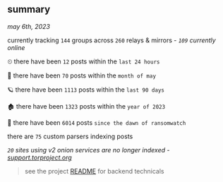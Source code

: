 
## summary
_may 6th, 2023_

currently tracking `144` groups across `260` relays & mirrors - _`109` currently online_

⏲ there have been `12` posts within the `last 24 hours`

🦈 there have been `70` posts within the `month of may`

🪐 there have been `1113` posts within the `last 90 days`

🏚 there have been `1323` posts within the `year of 2023`

🦕 there have been `6014` posts `since the dawn of ransomwatch`

there are `75` custom parsers indexing posts

_`20` sites using v2 onion services are no longer indexed - [support.torproject.org](https://support.torproject.org/onionservices/v2-deprecation/)_

> see the project [README](https://github.com/joshhighet/ransomwatch#ransomwatch--) for backend technicals
